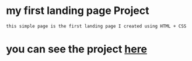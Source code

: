 # my first landing page Project

    this simple page is the first landing page I created using HTML + CSS

# you can see the project [here](https://mohamedkhaled4053.github.io/my-first-landing-page/)